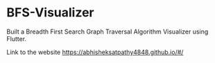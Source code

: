 # BFS-Visualizer

Built a Breadth First Search Graph Traversal Algorithm Visualizer using Flutter.

Link to the website
https://abhisheksatpathy4848.github.io/#/


